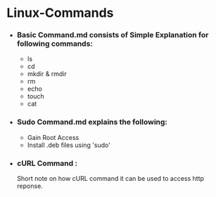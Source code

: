 # Linux-Commands

* ### Basic Command.md consists of Simple Explanation for following commands:
  * ls
  * cd
  * mkdir & rmdir
  * rm 
  * echo 
  * touch
  * cat
  
* ### Sudo Command.md explains the following:
  * Gain Root Access
  * Install .deb files using 'sudo'

* ### cURL Command :
  Short note on how cURL command it can be used to access http reponse.
  

